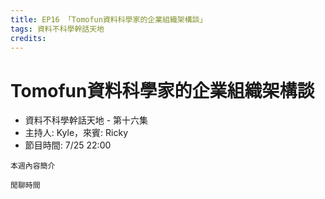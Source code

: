 ```yaml
---
title: EP16 「Tomofun資料科學家的企業組織架構談」 
tags: 資料不科學幹話天地
credits: 
---
```


# Tomofun資料科學家的企業組織架構談

* 資料不科學幹話天地 - 第十六集
* 主持人: Kyle，來賓: Ricky
* 節目時間: 7/25 22:00

```本週內容簡介```

```閒聊時間```

